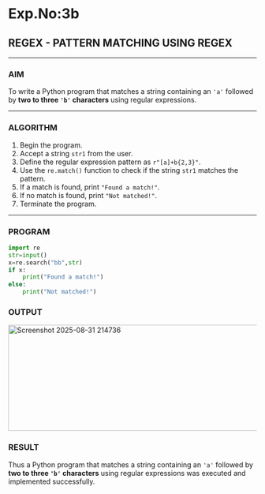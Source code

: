 # Exp.No:3b  
## REGEX - PATTERN MATCHING USING REGEX

---

### AIM  
To write a Python program that matches a string containing an `'a'` followed by **two to three `'b'` characters** using regular expressions.

---

### ALGORITHM

1. Begin the program.  
2. Accept a string `str1` from the user.  
3. Define the regular expression pattern as `r"[a]+b{2,3}"`.  
4. Use the `re.match()` function to check if the string `str1` matches the pattern.  
5. If a match is found, print `"Found a match!"`.  
6. If no match is found, print `"Not matched!"`.  
7. Terminate the program.

---
### PROGRAM


```python
import re
str=input()
x=re.search("bb",str)
if x:
    print("Found a match!")
else:
    print("Not matched!")

```
### OUTPUT

<img width="849" height="215" alt="Screenshot 2025-08-31 214736" src="https://github.com/user-attachments/assets/6de5dea1-8a9f-4d44-80fa-5b60f6903d40" />


### RESULT

Thus a Python program that matches a string containing an `'a'` followed by **two to three `'b'` characters** using regular expressions was executed and implemented successfully.
